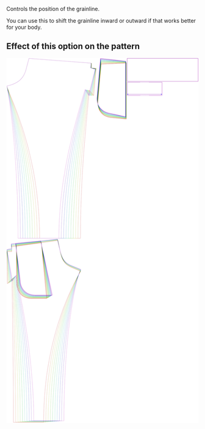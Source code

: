Controls the position of the grainline.

You can use this to shift the grainline inward or outward if that works better for your body.

## Effect of this option on the pattern

![This image shows the effect of this option by superimposing several variants that have a different value for this option](paco_grainlineposition_sample.svg "Effect of this option on the pattern")
